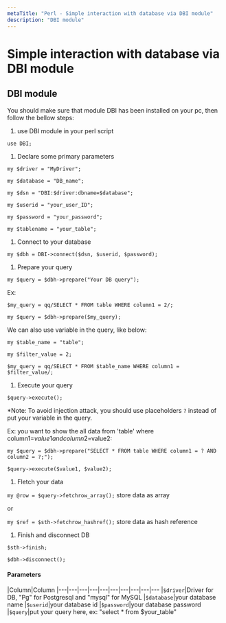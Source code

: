 ```yaml
---
metaTitle: "Perl - Simple interaction with database via DBI module"
description: "DBI module"
---
```


# Simple interaction with database via DBI module



## DBI module


You should make sure that module DBI has been installed on your pc, then follow the bellow steps:

1. use DBI module in your perl script

`use DBI;`

1. Declare some primary parameters

`my $driver = "MyDriver";`

`my $database = "DB_name";`

`my $dsn = "DBI:$driver:dbname=$database";`

`my $userid = "your_user_ID";`

`my $password = "your_password";`

`my $tablename = "your_table";`

1. Connect to your database

`my $dbh = DBI->connect($dsn, $userid, $password);`

1. Prepare your query

`my $query = $dbh->prepare("Your DB query");`

Ex:

`$my_query = qq/SELECT * FROM table WHERE column1 = 2/;`

`my $query = $dbh->prepare($my_query);`

We can also use variable in the query, like below:

`my $table_name = "table";`

`my $filter_value = 2;`

`$my_query = qq/SELECT * FROM $table_name WHERE column1 = $filter_value/;`

1. Execute your query

`$query->execute();`

*Note: To avoid injection attack, you should use placeholders `?` instead of put your variable in the query.

Ex: you want to show the all data from 'table' where column1=$value1 and column2=$value2:

`my $query = $dbh->prepare("SELECT * FROM table WHERE column1 = ? AND column2 = ?;");`

`$query->execute($value1, $value2);`

1. Fletch your data

`my @row = $query->fetchrow_array();` store data as array

or

`my $ref = $sth->fetchrow_hashref();` store data as hash reference

1. Finish and disconnect DB

`$sth->finish;`

`$dbh->disconnect();`



#### Parameters


|Column|Column
|---|---|---|---|---|---|---|---|---|---
|`$driver`|Driver for DB, "Pg" for Postgresql and "mysql" for MySQL
|`$database`|your database name
|`$userid`|your database id
|`$password`|your database password
|`$query`|put your query here, ex: "select * from $your_table"

